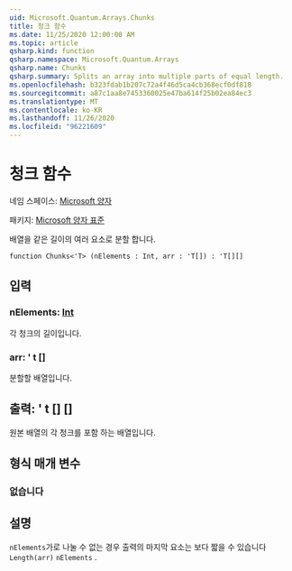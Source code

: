 ```yaml
---
uid: Microsoft.Quantum.Arrays.Chunks
title: 청크 함수
ms.date: 11/25/2020 12:00:00 AM
ms.topic: article
qsharp.kind: function
qsharp.namespace: Microsoft.Quantum.Arrays
qsharp.name: Chunks
qsharp.summary: Splits an array into multiple parts of equal length.
ms.openlocfilehash: b323fdab1b207c72a4f46d5ca4cb368ecf0df818
ms.sourcegitcommit: a87c1aa8e7453360025e47ba614f25b02ea84ec3
ms.translationtype: MT
ms.contentlocale: ko-KR
ms.lasthandoff: 11/26/2020
ms.locfileid: "96221609"
---
```

# <a name="chunks-function"></a>청크 함수

네임 스페이스: [Microsoft 양자](xref:Microsoft.Quantum.Arrays)

패키지: [Microsoft 양자 표준](https://nuget.org/packages/Microsoft.Quantum.Standard)


배열을 같은 길이의 여러 요소로 분할 합니다.

```qsharp
function Chunks<'T> (nElements : Int, arr : 'T[]) : 'T[][]
```


## <a name="input"></a>입력

### <a name="nelements--int"></a>nElements: [Int](xref:microsoft.quantum.lang-ref.int)

각 청크의 길이입니다.


### <a name="arr--t"></a>arr: ' t []

분할할 배열입니다.



## <a name="output--t"></a>출력: ' t [] []

원본 배열의 각 청크를 포함 하는 배열입니다.

## <a name="type-parameters"></a>형식 매개 변수

### <a name="t"></a>없습니다



## <a name="remarks"></a>설명

`nElements`가로 나눌 수 없는 경우 출력의 마지막 요소는 보다 짧을 수 있습니다 `Length(arr)` `nElements` .